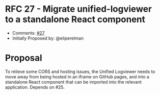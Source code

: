 # RFC 27 - Migrate unified-logviewer to a standalone React component
* Comments: [#27](https://github.com/taskcluster/taskcluster-rfcs/pull/27)
* Initially Proposed by: @eliperelman

# Proposal
To relieve some CORS and hosting issues, the Unified Logviewer needs to move away from being hosted in an iframe on GitHub pages, and into a standalone React component that can be imported into the relevant application. Depends on #25.